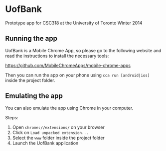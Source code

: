# UofBank

Prototype app for CSC318 at the University of Toronto
Winter 2014

## Running the app

UofBank is a Mobile Chrome App, so please go to the following website and read the instructions to install the necessary tools:

https://github.com/MobileChromeApps/mobile-chrome-apps

Then you can run the app on your phone using `cca run [android|ios]` inside the project folder.

## Emulating the app

You can also emulate the app using Chrome in your computer.

Steps:

1. Open `chrome://extensions/` on your browser
2. Click on `Load unpacked extension...`
3. Select the `www` folder inside the project folder
4. Launch the UofBank application
